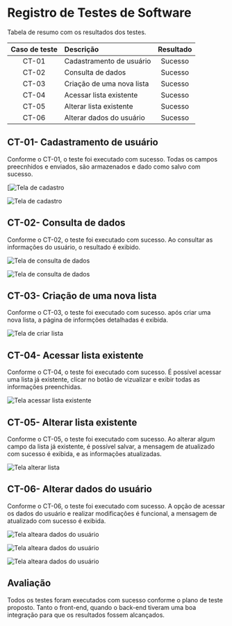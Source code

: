 # Registro de Testes de Software

Tabela de resumo com os resultados dos testes.

|  Caso de teste | Descrição  | Resultado |
| :------------: | :------------ |:------------: |
| CT-01 |  Cadastramento de usuário  | Sucesso|
| CT-02 |  Consulta de dados | Sucesso|
| CT-03 |  Criação de uma nova lista | Sucesso|
| CT-04 |  Acessar lista existente  | Sucesso|
| CT-05 |  Alterar lista existente  | Sucesso|
| CT-06 |  Alterar dados do usuário  | Sucesso|

## CT-01- Cadastramento de usuário

Conforme o CT-01, o teste foi executado com sucesso. Todas os campos preecnhidos e enviados, são armazenados e dado como salvo com sucesso.

[![Tela de cadastro](img/Tela-cadastro-usuario.jpeg)

![Tela de cadastro](img/Tela-confirmacao-cadastro.png)

## CT-02- Consulta de dados

Conforme o CT-02, o teste foi executado com sucesso. Ao consultar as informações do usuário, o resultado é exibido.

![Tela de consulta de dados](img/Tela-consulta-dados.jpeg)

![Tela de consulta de dados](img/Tela-conf-consulta-dados.png)


## CT-03- Criação de uma nova lista

Conforme o CT-03, o teste foi executado com sucesso. após criar uma nova lista, a página de informções detalhadas é exibida. 

![Tela de criar lista](img/Tela-lista.png)


## CT-04- Acessar lista existente

Conforme o CT-04, o teste foi executado com sucesso. É possível acessar uma lista já existente, clicar no botão de vizualizar e exibir todas as informações preenchidas. 

![Tela acessar lista existente](img/Tela-lista-de-produtos.png)


## CT-05- Alterar lista existente

Conforme o CT-05, o teste foi executado com sucesso. Ao alterar algum campo da lista já existente, é possível  salvar, a mensagem de atualizado com sucesso é exibida, e as informações atualizadas.

![Tela alterar lista](img/Tela-produtos.png)


## CT-06- Alterar dados do usuário

Conforme o CT-06, o teste foi executado com sucesso. A opção de acessar os dados do usuário e realizar modificações é funcional, a mensagem de atualizado com sucesso é exibida.

![Tela alteara dados do usuário](img/Tela-alterar-dados.jpeg)

![Tela alteara dados do usuário](img/Tela-dados-alterado.jpeg)

![Tela alteara dados do usuário](img/Tela-conf-alterar-dados.png)

## Avaliação

Todos os testes foram executados com sucesso conforme o plano de teste proposto. Tanto o front-end, quando o back-end tiveram uma boa integração para que os resultados fossem alcançados.

